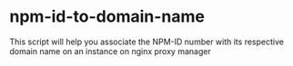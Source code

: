 # npm-id-to-domain-name
This script will help you associate the NPM-ID number with its respective domain name on an instance on nginx proxy manager
